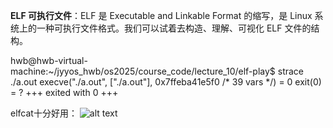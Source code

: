 **ELF 可执行文件**：ELF 是 Executable and Linkable Format 的缩写，是 Linux 系统上的一种可执行文件格式。我们可以试着去构造、理解、可视化 ELF 文件的结构。

hwb@hwb-virtual-machine:~/jyyos_hwb/os2025/course_code/lecture_10/elf-play$ strace ./a.out
execve("./a.out", ["./a.out"], 0x7ffeba41e5f0 /* 39 vars */) = 0
exit(0)                                 = ?
+++ exited with 0 +++

elfcat十分好用：
![alt text](image.png)